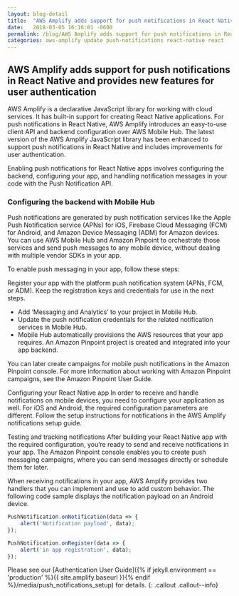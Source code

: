 ```yaml
---
layout: blog-detail
title:  "AWS Amplify adds support for push notifications in React Native and provides new features for user authentication"
date:   2018-03-05 16:16:01 -0600
permalink: /blog/AWS Amplify adds support for push notifications in React Native
categories: aws-amplify update push-notifications react-native react
---
```


## AWS Amplify adds support for push notifications in React Native and provides new features for user authentication

AWS Amplify is a declarative JavaScript library for working with cloud services. It has built-in support for creating React Native applications. For push notifications in React Native, AWS Amplify introduces an easy-to-use client API and backend configuration over AWS Mobile Hub. The latest version of  the AWS Amplify JavaScript library has been enhanced to support push notifications in React Native and includes improvements for user authentication.

Enabling push notifications for React Native apps involves configuring the backend, configuring your app, and handling notification messages in your code with the Push Notification API.

### Configuring the backend with Mobile Hub

Push notifications are generated by push notification services like the Apple Push Notification service (APNs) for iOS, Firebase Cloud Messaging (FCM) for Android, and Amazon Device Messaging (ADM) for Amazon devices. You can use AWS Mobile Hub and Amazon Pinpoint to orchestrate those services and send push messages to any mobile device, without dealing with multiple vendor SDKs in your app.

To enable push messaging in your app, follow these steps:

Register your app with the platform push notification system (APNs, FCM, or ADM). Keep the registration keys and credentials for use in the next steps.

- Add ‘Messaging and Analytics’ to your project in Mobile Hub.
- Update the push notification credentials for the related notification services in Mobile Hub.
- Mobile Hub automatically provisions the AWS resources that your app requires. An Amazon Pinpoint project is created and integrated into your app backend.


You can later create campaigns for mobile push notifications in the Amazon Pinpoint console. For more information about working with Amazon Pinpoint campaigns, see the Amazon Pinpoint User Guide.

Configuring your React Native app
In order to receive and handle notifications on mobile devices, you need to configure your application as well. For iOS and Android, the required configuration parameters are different. Follow the setup instructions for notifications in the AWS Amplify notifications setup guide.

Testing and tracking notifications
After building your React Native app with the required configuration, you’re ready to send and receive notifications in your app. The Amazon Pinpoint console enables you to create push messaging campaigns, where you can send messages directly or schedule them for later.

When receiving notifications in your app, AWS Amplify provides two handlers that you can implement and use to add custom behavior. The following code sample displays the notification payload on an Android device.

```js
PushNotification.onNotification(data => {
    alert('Notification payload', data);
});

PushNotification.onRegister(data => {
    alert('in app registration', data);
});
```

Please see our [Authentication User Guide]({% if jekyll.environment == 'production' %}{{ site.amplify.baseurl }}{% endif %}/media/push_notifications_setup) for details.
{: .callout .callout--info}
